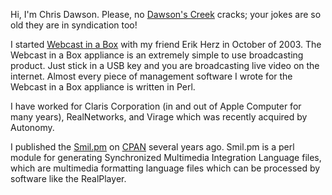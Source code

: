 Hi, I'm Chris Dawson.  Please, no [Dawson's Creek](http://dawsonscreek.com/) cracks; your jokes are so old they are in syndication too!

I started [Webcast in a Box](http://webcastinabox.com) with my friend Erik Herz in October of 2003.  The Webcast in a Box appliance is an extremely simple to use broadcasting product.  Just stick in a USB key and you are broadcasting live video on the internet.  Almost every piece of management software I wrote for the Webcast in a Box appliance is written in Perl.

I have worked for Claris Corporation (in and out of Apple Computer for many years), RealNetworks, and Virage which was recently acquired by Autonomy.

I published the [Smil.pm](http://webiphany.com/perlysmil) on [CPAN](http://search.cpan.org/~cdawson/Smil-0.861/Smil.pm) several years ago.  Smil.pm is a perl module for generating Synchronized Multimedia Integration Language files, which are multimedia formatting language files which can be processed by software like the RealPlayer.
